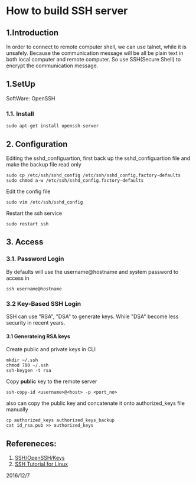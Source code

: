 # How to build SSH server
## 1.Introduction
In order to connect to remote computer shell, we can use talnet, while it is unsafely.
Because the communication message will be all be plain text in both local computer and
remote computer. So use SSH(Secure Shell) to encrypt the communication message.

## 1.SetUp
SoftWare: OpenSSH
### 1.1. Install
`sudo apt-get install openssh-server` 
## 2. Configuration
Editing the sshd_configuartion, first back up the sshd_configuartion file
and make the backup file read only 

```
sudo cp /etc/ssh/sshd_config /etc/ssh/sshd_config.factory-defaults
sudo chmod a-w /etc/ssh/sshd_config.factory-defaults
```

Edit the config file 

`sudo vim /etc/ssh/sshd_config`

Restart the ssh service

`sudo restart ssh`

## 3. Access
### 3.1. Password Login
By defaults will use the username@hostname and system password to access in

`ssh username@hostname`

### 3.2 Key-Based SSH Login
SSH can use "RSA", "DSA" to generate keys. While "DSA" become less security in recent years.

#### 3.1 Generateing RSA keys

Create public and private keys in CLI 

```
mkdir ~/.ssh
chmod 700 ~/.ssh
ssh-keygen -t rsa
```

Copy **public** key to the remote server
```
ssh-copy-id <username>@<host> -p <port_no>
```
also can copy the public key and concatenate it onto authorized_keys file manually
```
cp authorized_keys authorized_keys_backup
cat id_rsa.pub >> authorized_keys
```


## Refereneces:
1. [SSH/OpenSSH/Keys](https://help.ubuntu.com/community/SSH/OpenSSH/Keys)
2. [SSH Tutorial for Linux](https://support.suso.com/supki/SSH_Tutorial_for_Linux) 

2016/12/7